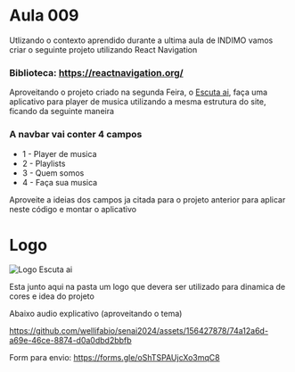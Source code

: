 # Aula 009

Utlizando o contexto aprendido durante a ultima aula de INDIMO vamos criar o seguinte projeto utilizando React Navigation

### Biblioteca: https://reactnavigation.org/

Aproveitando o projeto criado na segunda Feira, o [Escuta ai](https://github.com/wellifabio/senai2024/tree/main/ds/2des/02-pwfe/aula10), faça uma aplicativo para player de musica utilizando a mesma estrutura do site, ficando da seguinte maneira

### A navbar vai conter 4 campos

- 1 - Player de musica
- 2 - Playlists
- 3 - Quem somos
- 4 - Faça sua musica

Aproveite a ideias dos campos ja citada para o projeto anterior para aplicar neste código e montar o aplicativo
# Logo
![Logo Escuta ai](https://github.com/wellifabio/senai2024/assets/156427878/e2c26d12-e829-4cf9-8762-4120b8345abe)

Esta junto aqui na pasta um logo que devera ser utilizado para dinamica de cores e idea do projeto

Abaixo audio explicativo (aproveitando o tema)


https://github.com/wellifabio/senai2024/assets/156427878/74a12a6d-a69e-46ce-8874-d0a0dbd2bbfb



Form para envio: https://forms.gle/oShTSPAUjcXo3mqC8 
